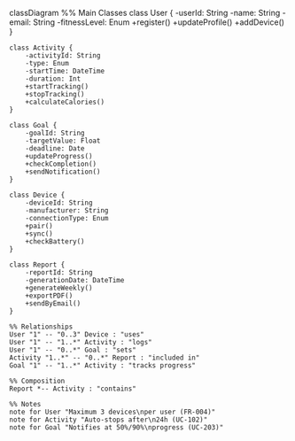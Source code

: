 classDiagram
    %% Main Classes
    class User {
        -userId: String
        -name: String
        -email: String
        -fitnessLevel: Enum
        +register()
        +updateProfile()
        +addDevice()
    }

    class Activity {
        -activityId: String
        -type: Enum
        -startTime: DateTime
        -duration: Int
        +startTracking()
        +stopTracking()
        +calculateCalories()
    }

    class Goal {
        -goalId: String
        -targetValue: Float
        -deadline: Date
        +updateProgress()
        +checkCompletion()
        +sendNotification()
    }

    class Device {
        -deviceId: String
        -manufacturer: String
        -connectionType: Enum
        +pair()
        +sync()
        +checkBattery()
    }

    class Report {
        -reportId: String
        -generationDate: DateTime
        +generateWeekly()
        +exportPDF()
        +sendByEmail()
    }

    %% Relationships
    User "1" -- "0..3" Device : "uses"
    User "1" -- "1..*" Activity : "logs"
    User "1" -- "0..*" Goal : "sets"
    Activity "1..*" -- "0..*" Report : "included in"
    Goal "1" -- "1..*" Activity : "tracks progress"

    %% Composition
    Report *-- Activity : "contains"

    %% Notes
    note for User "Maximum 3 devices\nper user (FR-004)"
    note for Activity "Auto-stops after\n24h (UC-102)"
    note for Goal "Notifies at 50%/90%\nprogress (UC-203)"
